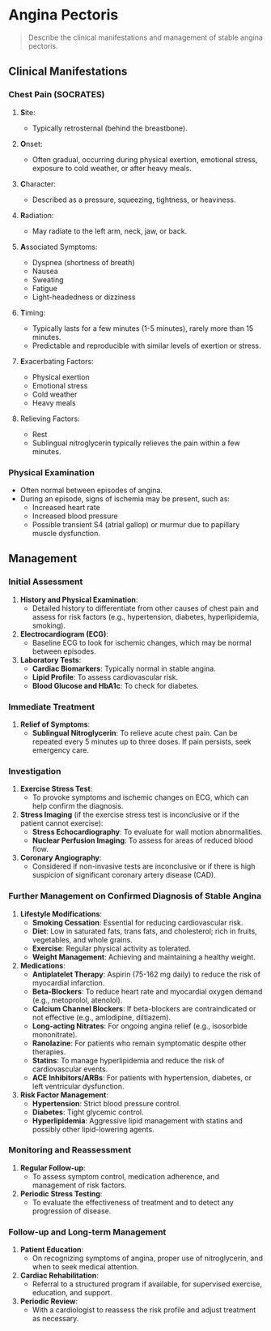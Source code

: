 # Angina Pectoris

> Describe the clinical manifestations and management of stable angina pectoris.

## Clinical Manifestations

### Chest Pain (**SOCRATES**)

1. **S**ite:

   - Typically retrosternal (behind the breastbone).

2. **O**nset:

   - Often gradual, occurring during physical exertion, emotional stress, exposure to cold weather, or after heavy meals.

3. **C**haracter:

   - Described as a pressure, squeezing, tightness, or heaviness.

4. **R**adiation:

   - May radiate to the left arm, neck, jaw, or back.

5. **A**ssociated Symptoms:

   - Dyspnea (shortness of breath)
   - Nausea
   - Sweating
   - Fatigue
   - Light-headedness or dizziness

6. **T**iming:

   - Typically lasts for a few minutes (1-5 minutes), rarely more than 15 minutes.
   - Predictable and reproducible with similar levels of exertion or stress.

7. **E**xacerbating Factors:

   - Physical exertion
   - Emotional stress
   - Cold weather
   - Heavy meals

8. Relieving Factors:
   - Rest
   - Sublingual nitroglycerin typically relieves the pain within a few minutes.

### Physical Examination

- Often normal between episodes of angina.
- During an episode, signs of ischemia may be present, such as:
  - Increased heart rate
  - Increased blood pressure
  - Possible transient S4 (atrial gallop) or murmur due to papillary muscle dysfunction.

## Management

### Initial Assessment

1. **History and Physical Examination**:
   - Detailed history to differentiate from other causes of chest pain and assess for risk factors (e.g., hypertension, diabetes, hyperlipidemia, smoking).
2. **Electrocardiogram (ECG)**:
   - Baseline ECG to look for ischemic changes, which may be normal between episodes.
3. **Laboratory Tests**:
   - **Cardiac Biomarkers**: Typically normal in stable angina.
   - **Lipid Profile**: To assess cardiovascular risk.
   - **Blood Glucose and HbA1c**: To check for diabetes.

### Immediate Treatment

1. **Relief of Symptoms**:
   - **Sublingual Nitroglycerin**: To relieve acute chest pain. Can be repeated every 5 minutes up to three doses. If pain persists, seek emergency care.

### Investigation

1. **Exercise Stress Test**:
   - To provoke symptoms and ischemic changes on ECG, which can help confirm the diagnosis.
2. **Stress Imaging** (if the exercise stress test is inconclusive or if the patient cannot exercise):
   - **Stress Echocardiography**: To evaluate for wall motion abnormalities.
   - **Nuclear Perfusion Imaging**: To assess for areas of reduced blood flow.
3. **Coronary Angiography**:
   - Considered if non-invasive tests are inconclusive or if there is high suspicion of significant coronary artery disease (CAD).

### Further Management on Confirmed Diagnosis of Stable Angina

1. **Lifestyle Modifications**:
   - **Smoking Cessation**: Essential for reducing cardiovascular risk.
   - **Diet**: Low in saturated fats, trans fats, and cholesterol; rich in fruits, vegetables, and whole grains.
   - **Exercise**: Regular physical activity as tolerated.
   - **Weight Management**: Achieving and maintaining a healthy weight.
2. **Medications**:
   - **Antiplatelet Therapy**: Aspirin (75-162 mg daily) to reduce the risk of myocardial infarction.
   - **Beta-Blockers**: To reduce heart rate and myocardial oxygen demand (e.g., metoprolol, atenolol).
   - **Calcium Channel Blockers**: If beta-blockers are contraindicated or not effective (e.g., amlodipine, diltiazem).
   - **Long-acting Nitrates**: For ongoing angina relief (e.g., isosorbide mononitrate).
   - **Ranolazine**: For patients who remain symptomatic despite other therapies.
   - **Statins**: To manage hyperlipidemia and reduce the risk of cardiovascular events.
   - **ACE Inhibitors/ARBs**: For patients with hypertension, diabetes, or left ventricular dysfunction.
3. **Risk Factor Management**:
   - **Hypertension**: Strict blood pressure control.
   - **Diabetes**: Tight glycemic control.
   - **Hyperlipidemia**: Aggressive lipid management with statins and possibly other lipid-lowering agents.

### Monitoring and Reassessment

1. **Regular Follow-up**:
   - To assess symptom control, medication adherence, and management of risk factors.
2. **Periodic Stress Testing**:
   - To evaluate the effectiveness of treatment and to detect any progression of disease.

### Follow-up and Long-term Management

1. **Patient Education**:
   - On recognizing symptoms of angina, proper use of nitroglycerin, and when to seek medical attention.
2. **Cardiac Rehabilitation**:
   - Referral to a structured program if available, for supervised exercise, education, and support.
3. **Periodic Review**:
   - With a cardiologist to reassess the risk profile and adjust treatment as necessary.

